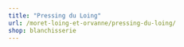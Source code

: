 ```yaml
---
title: "Pressing du Loing"
url: /moret-loing-et-orvanne/pressing-du-loing/
shop: blanchisserie
---
```

